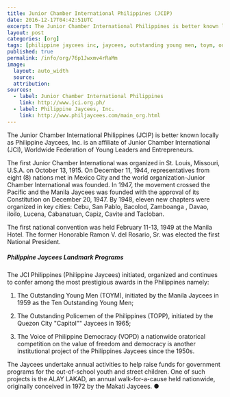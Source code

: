 ```yaml
---
title: Junior Chamber International Philippines (JCIP)
date: 2016-12-17T04:42:51UTC
excerpt: The Junior Chamber International Philippines is better known locally as Philippine Jaycees, Inc. is an affiliate of Junior Chamber International, Worldwide Federation of Young Leaders and Entrepreneurs.
layout: post
categories: [org]
tags: [philippine jaycees inc, jaycees, outstanding young men, toym, outstanding policemen of the philippines, topp, voice of philippine democracy, vopd, alay lakad]
published: true
permalink: /info/org/76p1Jwxmv4rRaMm
image:
  layout: auto_width
  source: 
  attribution: 
sources:
  - label: Junior Chamber International Philippines
    link: http://www.jci.org.ph/
  - label: Philippine Jaycees, Inc.
    link: http://www.philjaycees.com/main_org.html
---
```


The Junior Chamber International Philippines (JCIP) is better known locally as Philippine Jaycees, Inc. is an affiliate of Junior Chamber International (JCI), Worldwide Federation of Young Leaders and Entrepreneurs.

The first Junior Chamber International was organized in St. Louis, Missouri, U.S.A. on October 13, 1915.
On December 11, 1944, representatives from eight (8) nations met in Mexico City and the world organization-Junior Chamber International was founded.
In 1947, the movement crossed the Pacific and the Manila Jaycees was founded with the approval of its Constitution on December 20, 1947.
By 1948, eleven new chapters were organized in key cities: Cebu, San Pablo, Bacolod, Zamboanga , Davao, iloilo, Lucena, Cabanatuan, Capiz, Cavite and Tacloban.

The first national convention was held February 11-13, 1949 at the Manila Hotel.
The former Honorable Ramon V. del Rosario, Sr. was elected the first National President.

##### Philippine Jaycees Landmark Programs

The JCI Philippines (Philippine Jaycees) initiated, organized and continues to confer among the most prestigious awards in the Philippines namely:

1) The Outstanding Young Men (TOYM), initiated by the Manila Jaycees in 1959 as the Ten Outstanding Young Men;

2) The Outstanding Policemen of the Philippines (TOPP), initiated by the Quezon City "Capitol"" Jaycees in 1965;

3) The Voice of Philippine Democracy (VOPD) a nationwide oratorical competition on the value of freedom and democracy is another institutional project of the Philippines Jaycees since the 1950s.

The Jaycees undertake annual activities to help raise funds for government programs for the out-of-school youth and street children.
One of such projects is the ALAY LAKAD, an annual walk-for-a-cause held nationwide, originally conceived in 1972 by the Makati Jaycees.
&#x25cf;
